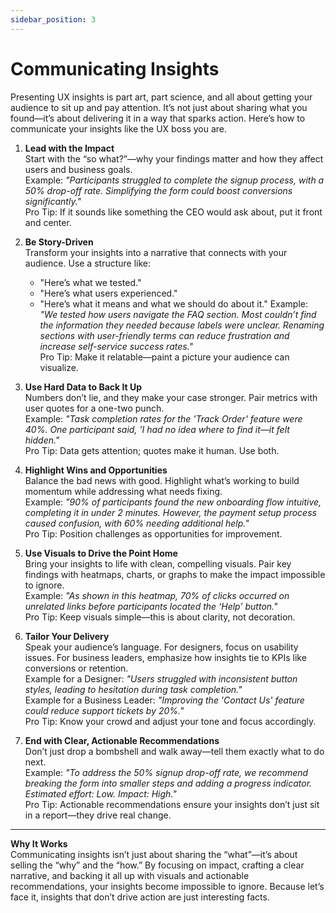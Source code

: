 ```yaml
---
sidebar_position: 3
---
```


# Communicating Insights

Presenting UX insights is part art, part science, and all about getting your audience to sit up and pay attention. It’s not just about sharing what you found—it’s about delivering it in a way that sparks action. Here’s how to communicate your insights like the UX boss you are.

1. **Lead with the Impact**  
Start with the “so what?”—why your findings matter and how they affect users and business goals.  
Example: *"Participants struggled to complete the signup process, with a 50% drop-off rate. Simplifying the form could boost conversions significantly."*  
Pro Tip: If it sounds like something the CEO would ask about, put it front and center.

2. **Be Story-Driven**  
Transform your insights into a narrative that connects with your audience. Use a structure like:
    * "Here’s what we tested."
    * "Here’s what users experienced."
    * "Here’s what it means and what we should do about it."
Example: *"We tested how users navigate the FAQ section. Most couldn’t find the information they needed because labels were unclear. Renaming sections with user-friendly terms can reduce frustration and increase self-service success rates."*  
Pro Tip: Make it relatable—paint a picture your audience can visualize.

3. **Use Hard Data to Back It Up**  
Numbers don’t lie, and they make your case stronger. Pair metrics with user quotes for a one-two punch.  
Example: *"Task completion rates for the 'Track Order' feature were 40%. One participant said, 'I had no idea where to find it—it felt hidden."*  
Pro Tip: Data gets attention; quotes make it human. Use both.

4. **Highlight Wins and Opportunities**  
Balance the bad news with good. Highlight what’s working to build momentum while addressing what needs fixing.  
Example: *"90% of participants found the new onboarding flow intuitive, completing it in under 2 minutes. However, the payment setup process caused confusion, with 60% needing additional help."*  
Pro Tip: Position challenges as opportunities for improvement.

5. **Use Visuals to Drive the Point Home**  
Bring your insights to life with clean, compelling visuals. Pair key findings with heatmaps, charts, or graphs to make the impact impossible to ignore.  
Example: *"As shown in this heatmap, 70% of clicks occurred on unrelated links before participants located the ‘Help’ button."*  
Pro Tip: Keep visuals simple—this is about clarity, not decoration.

6. **Tailor Your Delivery**  
Speak your audience’s language. For designers, focus on usability issues. For business leaders, emphasize how insights tie to KPIs like conversions or retention.  
Example for a Designer: *"Users struggled with inconsistent button styles, leading to hesitation during task completion."*  
Example for a Business Leader: *"Improving the 'Contact Us' feature could reduce support tickets by 20%."*  
Pro Tip: Know your crowd and adjust your tone and focus accordingly.

7. **End with Clear, Actionable Recommendations**   
Don’t just drop a bombshell and walk away—tell them exactly what to do next.  
Example: *"To address the 50% signup drop-off rate, we recommend breaking the form into smaller steps and adding a progress indicator. Estimated effort: Low. Impact: High."*  
Pro Tip: Actionable recommendations ensure your insights don’t just sit in a report—they drive real change.

---

**Why It Works**  
Communicating insights isn’t just about sharing the “what”—it’s about selling the “why” and the “how.” By focusing on impact, crafting a clear narrative, and backing it all up with visuals and actionable recommendations, your insights become impossible to ignore. Because let’s face it, insights that don’t drive action are just interesting facts.